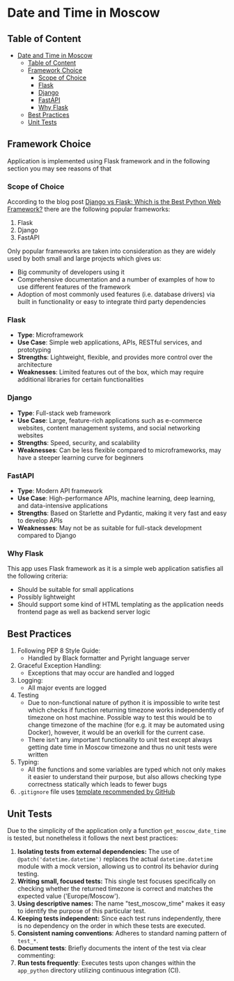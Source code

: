 # Date and Time in Moscow

## Table of Content

<!--toc:start-->
- [Date and Time in Moscow](#date-and-time-in-moscow)
  - [Table of Content](#table-of-content)
  - [Framework Choice](#framework-choice)
    - [Scope of Choice](#scope-of-choice)
    - [Flask](#flask)
    - [Django](#django)
    - [FastAPI](#fastapi)
    - [Why Flask](#why-flask)
  - [Best Practices](#best-practices)
  - [Unit Tests](#unit-tests)
<!--toc:end-->

## Framework Choice

Application is implemented using Flask framework and in the following section
you may see reasons of that

### Scope of Choice

According to the blog post [Django vs Flask: Which is the Best Python Web
Framework?](https://blog.jetbrains.com/pycharm/2023/11/django-vs-flask-which-is-the-best-python-web-framework/)
there are the following popular frameworks:

1. Flask
2. Django
3. FastAPI

Only popular frameworks are taken into consideration as they are widely used by
both small and large projects which gives us:

- Big community of developers using it
- Comprehensive documentation and a number of examples of how to use different
  features of the framework
- Adoption of most commonly used features (i.e. database drivers) via built in
  functionality or easy to integrate third party dependencies

### Flask

- **Type**: Microframework
- **Use Case**: Simple web applications, APIs, RESTful services, and prototyping
- **Strengths**: Lightweight, flexible, and provides more control over the architecture
- **Weaknesses**: Limited features out of the box, which may require additional libraries for certain functionalities

### Django

- **Type**: Full-stack web framework
- **Use Case**: Large, feature-rich applications such as e-commerce websites, content management systems, and social networking websites
- **Strengths**: Speed, security, and scalability
- **Weaknesses**: Can be less flexible compared to microframeworks, may have a steeper learning curve for beginners

### FastAPI

- **Type**: Modern API framework
- **Use Case**: High-performance APIs, machine learning, deep learning, and data-intensive applications
- **Strengths**: Based on Starlette and Pydantic, making it very fast and easy to develop APIs
- **Weaknesses**: May not be as suitable for full-stack development compared to Django

### Why Flask

This app uses Flask framework as it is a simple web application satisfies all the following criteria:

- Should be suitable for small applications
- Possibly lightweight
- Should support some kind of HTML templating as the application needs frontend
  page as well as backend server logic

## Best Practices

1. Following PEP 8 Style Guide:
   - Handled by Black formatter and Pyright language server
2. Graceful Exception Handling:
   - Exceptions that may occur are handled and logged
3. Logging:
   - All major events are logged
4. Testing
   - Due to non-functional nature of python it is impossible to write test which
     checks if function returning timezone works independently of timezone on
     host machine. Possible way to test this would be to change timezone of the
     machine (for e.g. it may be automated using Docker), however, it would be
     an overkill for the current case.
   - There isn't any important functionality to unit test except always getting
     date time in Moscow timezone and thus no unit tests were written
5. Typing:
   - All the functions and some variables are typed which not only makes it
     easier to understand their purpose, but also allows checking type
     correctness statically which leads to fewer bugs
6. `.gitignore` file uses [template recommended by GitHub](https://github.com/github/gitignore/blob/main/Python.gitignore)

## Unit Tests

Due to the simplicity of the application only a function `get_moscow_date_time`
is tested, but nonetheless it follows the next best practices:

1. **Isolating tests from external dependencies:** The use of
   `@patch('datetime.datetime')` replaces the actual `datetime.datetime` module
   with a mock version, allowing us to control its behavior during testing.
2. **Writing small, focused tests:** This single test focuses specifically on
   checking whether the returned timezone is correct and matches the expected
   value ('Europe/Moscow').
3. **Using descriptive names:** The name "test_moscow_time" makes it easy to
   identify the purpose of this particular test.
4. **Keeping tests independent:** Since each test runs independently, there is no
   dependency on the order in which these tests are executed.
5. **Consistent naming conventions**: Adheres to standard naming pattern of `test_*`.
6. **Document tests**: Briefly documents the intent of the test via clear commenting:
7. **Run tests frequently**: Executes tests upon changes within the `app_python`
   directory utilizing continuous integration (CI).
